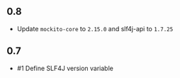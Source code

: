 ## 0.8

* Update `mockito-core` to `2.15.0` and slf4j-api to `1.7.25`

## 0.7

* #1 Define SLF4J version variable
